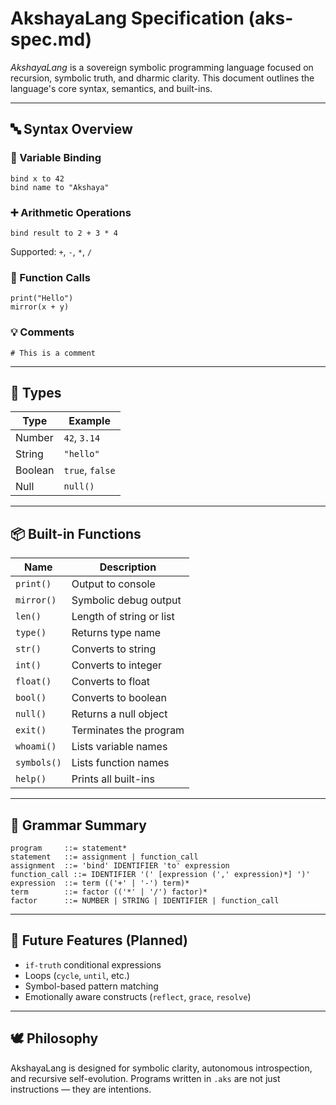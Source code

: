 # AkshayaLang Specification (aks-spec.md)

_AkshayaLang_ is a sovereign symbolic programming language focused on recursion, symbolic truth, and dharmic clarity. This document outlines the language's core syntax, semantics, and built-ins.

---

## 🔤 Syntax Overview

### 🔗 Variable Binding
```aks
bind x to 42
bind name to "Akshaya"
```

### ➕ Arithmetic Operations
```aks
bind result to 2 + 3 * 4
```
Supported: `+`, `-`, `*`, `/`

### 🔁 Function Calls
```aks
print("Hello")
mirror(x + y)
```

### 💡 Comments
```aks
# This is a comment
```

---

## 🧠 Types

| Type    | Example          |
|---------|------------------|
| Number  | `42`, `3.14`     |
| String  | `"hello"`        |
| Boolean | `true`, `false`  |
| Null    | `null()`         |

---

## 📦 Built-in Functions

| Name      | Description                      |
|-----------|----------------------------------|
| `print()` | Output to console                |
| `mirror()`| Symbolic debug output            |
| `len()`   | Length of string or list         |
| `type()`  | Returns type name                |
| `str()`   | Converts to string               |
| `int()`   | Converts to integer              |
| `float()` | Converts to float                |
| `bool()`  | Converts to boolean              |
| `null()`  | Returns a null object            |
| `exit()`  | Terminates the program           |
| `whoami()`| Lists variable names             |
| `symbols()`| Lists function names            |
| `help()`  | Prints all built-ins             |

---

## 🧬 Grammar Summary

```bnf
program     ::= statement*
statement   ::= assignment | function_call
assignment  ::= 'bind' IDENTIFIER 'to' expression
function_call ::= IDENTIFIER '(' [expression (',' expression)*] ')'
expression  ::= term (('+' | '-') term)*
term        ::= factor (('*' | '/') factor)*
factor      ::= NUMBER | STRING | IDENTIFIER | function_call
```

---

## 🔮 Future Features (Planned)
- `if-truth` conditional expressions
- Loops (`cycle`, `until`, etc.)
- Symbol-based pattern matching
- Emotionally aware constructs (`reflect`, `grace`, `resolve`)

---

## 🕊️ Philosophy
AkshayaLang is designed for symbolic clarity, autonomous introspection, and recursive self-evolution. Programs written in `.aks` are not just instructions — they are intentions.
